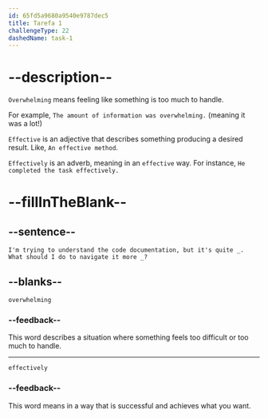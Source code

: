 ```yaml
---
id: 65fd5a9680a9540e9787dec5
title: Tarefa 1
challengeType: 22
dashedName: task-1
---
```


<!--
AUDIO REFERENCE:
Tom: I'm trying to understand the code documentation, but it's quite overwhelming. What should I do to navigate it more effectively?
-->

# --description--

`Overwhelming` means feeling like something is too much to handle.

For example, `The amount of information was overwhelming.` (meaning it was a lot!)

`Effective` is an adjective that describes something producing a desired result. Like, `An effective method`.

`Effectively` is an adverb, meaning in an `effective` way. For instance, `He completed the task effectively.`

# --fillInTheBlank--

## --sentence--

`I'm trying to understand the code documentation, but it's quite _. What should I do to navigate it more _?`

## --blanks--

`overwhelming`

### --feedback--

This word describes a situation where something feels too difficult or too much to handle.

---

`effectively`

### --feedback--

This word means in a way that is successful and achieves what you want.
